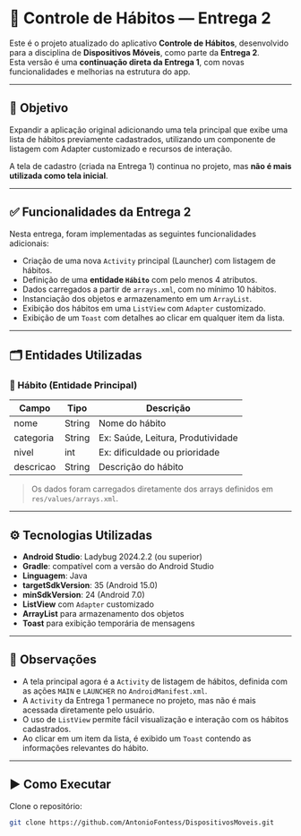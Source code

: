 # 📱 Controle de Hábitos — Entrega 2

Este é o projeto atualizado do aplicativo **Controle de Hábitos**, desenvolvido para a disciplina de **Dispositivos Móveis**, como parte da **Entrega 2**.  
Esta versão é uma **continuação direta da Entrega 1**, com novas funcionalidades e melhorias na estrutura do app.

---

## 🎯 Objetivo

Expandir a aplicação original adicionando uma tela principal que exibe uma lista de hábitos previamente cadastrados, utilizando um componente de listagem com Adapter customizado e recursos de interação.

A tela de cadastro (criada na Entrega 1) continua no projeto, mas **não é mais utilizada como tela inicial**.

---

## ✅ Funcionalidades da Entrega 2

Nesta entrega, foram implementadas as seguintes funcionalidades adicionais:

- Criação de uma nova `Activity` principal (Launcher) com listagem de hábitos.
- Definição de uma **entidade `Hábito`** com pelo menos 4 atributos.
- Dados carregados a partir de `arrays.xml`, com no mínimo 10 hábitos.
- Instanciação dos objetos e armazenamento em um `ArrayList`.
- Exibição dos hábitos em uma `ListView` com `Adapter` customizado.
- Exibição de um `Toast` com detalhes ao clicar em qualquer item da lista.

---

## 🗂️ Entidades Utilizadas

### 📌 Hábito (Entidade Principal)

| Campo       | Tipo     | Descrição                        |
|-------------|----------|----------------------------------|
| nome        | String   | Nome do hábito                   |
| categoria   | String   | Ex: Saúde, Leitura, Produtividade|
| nivel       | int      | Ex: dificuldade ou prioridade    |
| descricao   | String   | Descrição do hábito              |

> Os dados foram carregados diretamente dos arrays definidos em `res/values/arrays.xml`.

---

## ⚙️ Tecnologias Utilizadas

- **Android Studio**: Ladybug 2024.2.2 (ou superior)
- **Gradle**: compatível com a versão do Android Studio
- **Linguagem**: Java
- **targetSdkVersion**: 35 (Android 15.0)
- **minSdkVersion**: 24 (Android 7.0)
- **ListView** com `Adapter` customizado
- **ArrayList** para armazenamento dos objetos
- **Toast** para exibição temporária de mensagens

---

## 🚧 Observações

- A tela principal agora é a `Activity` de listagem de hábitos, definida com as ações `MAIN` e `LAUNCHER` no `AndroidManifest.xml`.
- A `Activity` da Entrega 1 permanece no projeto, mas não é mais acessada diretamente pelo usuário.
- O uso de `ListView` permite fácil visualização e interação com os hábitos cadastrados.
- Ao clicar em um item da lista, é exibido um `Toast` contendo as informações relevantes do hábito.

---

## ▶️ Como Executar

Clone o repositório:
```bash
git clone https://github.com/AntonioFontess/DispositivosMoveis.git
